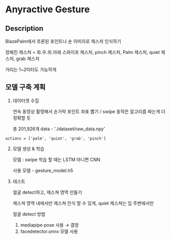 # Anyractive Gesture

## Description

BlazePalm에서 추론된 포인트나 손 이미지로 제스처 인식하기

정해진 제스처 = 좌.우.위.아래 스와이프 제스처, pinch 제스처, Palm 제스처, quiet 제스처, grab 제스처 

거리는 1~2미터도 가능하게

## 모델 구축 계획

1. 데이터셋 수집
    
    연속 동영상 촬영해서 손가락 포인트 좌표 뽑기 / swipe 동작은 알고리즘 짜는게 더 정확할 듯
    
    총 201,926개 data - './dataset/raw_data.npy'  

`actions = ['palm', 'quiet', 'grab', 'pinch']`

    
2. 모델 생성 & 학습
    
    모델 : swipe 학습 할 때는 LSTM 아니면 CNN
    
    사용 모델 - gesture_model.h5
    
  
3. 테스트
    
    얼굴 detect하고, 제스쳐 영역 만들기
    
    제스쳐 영역 내에서만 제스쳐 인식 할 수 있게, quiet 제스쳐는 입 주변에서만 
    
    얼굴 detect 방법
    1. mediapipe pose 사용 → 결정
    2. facedetector.onnx 모델 사용
